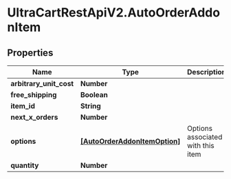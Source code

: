 # UltraCartRestApiV2.AutoOrderAddonItem

## Properties
Name | Type | Description | Notes
------------ | ------------- | ------------- | -------------
**arbitrary_unit_cost** | **Number** |  | [optional] 
**free_shipping** | **Boolean** |  | [optional] 
**item_id** | **String** |  | [optional] 
**next_x_orders** | **Number** |  | [optional] 
**options** | [**[AutoOrderAddonItemOption]**](AutoOrderAddonItemOption.md) | Options associated with this item | [optional] 
**quantity** | **Number** |  | [optional] 


